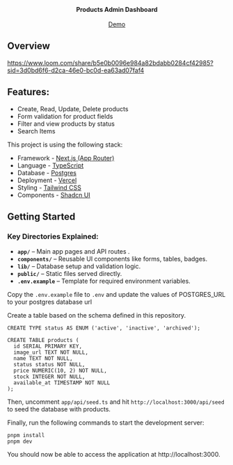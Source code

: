<div align="center"><strong>Products Admin Dashboard</strong></div>
<br />
<div align="center">
<a href="https://crud-app-eta-two.vercel.app/?tab=all">Demo</a>


<span>
</div>

## Overview
https://www.loom.com/share/b5e0b0096e984a82bdabb0284cf42985?sid=3d0bd6f6-d2ca-46e0-bc0d-ea63ad07faf4

## Features:
- Create, Read, Update, Delete products
- Form validation for product fields
- Filter and view products by status
-  Search Items


This project is using the following stack:

- Framework - [Next.js (App Router)](https://nextjs.org)
- Language - [TypeScript](https://www.typescriptlang.org)
- Database - [Postgres](https://vercel.com/postgres)
- Deployment - [Vercel](https://vercel.com/docs/concepts/next.js/overview)
- Styling - [Tailwind CSS](https://tailwindcss.com)
- Components - [Shadcn UI](https://ui.shadcn.com/)


## Getting Started


### Key Directories Explained:

- **`app/`** – Main app pages and API routes .  
- **`components/`** – Reusable UI components like forms, tables, badges.  
- **`lib/`** – Database setup and validation logic.  
- **`public/`** – Static files served directly.  
- **`.env.example`** – Template for required environment variables.  

Copy the `.env.example` file to `.env` and update the values of POSTGRES_URL to your postgres database url


Create a table based on the schema defined in this repository.

```
CREATE TYPE status AS ENUM ('active', 'inactive', 'archived');

CREATE TABLE products (
  id SERIAL PRIMARY KEY,
  image_url TEXT NOT NULL,
  name TEXT NOT NULL,
  status status NOT NULL,
  price NUMERIC(10, 2) NOT NULL,
  stock INTEGER NOT NULL,
  available_at TIMESTAMP NOT NULL
);
```

Then, uncomment `app/api/seed.ts` and hit `http://localhost:3000/api/seed` to seed the database with products.



Finally, run the following commands to start the development server:

```
pnpm install
pnpm dev
```

You should now be able to access the application at http://localhost:3000.
